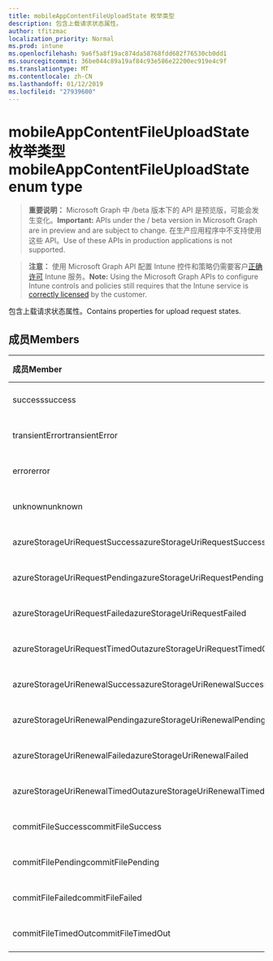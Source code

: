```yaml
---
title: mobileAppContentFileUploadState 枚举类型
description: 包含上载请求状态属性。
author: tfitzmac
localization_priority: Normal
ms.prod: intune
ms.openlocfilehash: 9a6f5a8f19ac874da58768fdd682f76530cb0dd1
ms.sourcegitcommit: 36be044c89a19af84c93e586e22200ec919e4c9f
ms.translationtype: MT
ms.contentlocale: zh-CN
ms.lasthandoff: 01/12/2019
ms.locfileid: "27939600"
---
```

# <a name="mobileappcontentfileuploadstate-enum-type"></a><span data-ttu-id="0e355-103">mobileAppContentFileUploadState 枚举类型</span><span class="sxs-lookup"><span data-stu-id="0e355-103">mobileAppContentFileUploadState enum type</span></span>

> <span data-ttu-id="0e355-104">**重要说明：** Microsoft Graph 中 /beta 版本下的 API 是预览版，可能会发生变化。</span><span class="sxs-lookup"><span data-stu-id="0e355-104">**Important:** APIs under the / beta version in Microsoft Graph are in preview and are subject to change.</span></span> <span data-ttu-id="0e355-105">在生产应用程序中不支持使用这些 API。</span><span class="sxs-lookup"><span data-stu-id="0e355-105">Use of these APIs in production applications is not supported.</span></span>

> <span data-ttu-id="0e355-106">**注意：** 使用 Microsoft Graph API 配置 Intune 控件和策略仍需要客户[正确许可](https://go.microsoft.com/fwlink/?linkid=839381) Intune 服务。</span><span class="sxs-lookup"><span data-stu-id="0e355-106">**Note:** Using the Microsoft Graph APIs to configure Intune controls and policies still requires that the Intune service is [correctly licensed](https://go.microsoft.com/fwlink/?linkid=839381) by the customer.</span></span>

<span data-ttu-id="0e355-107">包含上载请求状态属性。</span><span class="sxs-lookup"><span data-stu-id="0e355-107">Contains properties for upload request states.</span></span>
## <a name="members"></a><span data-ttu-id="0e355-108">成员</span><span class="sxs-lookup"><span data-stu-id="0e355-108">Members</span></span>
|<span data-ttu-id="0e355-109">成员</span><span class="sxs-lookup"><span data-stu-id="0e355-109">Member</span></span>|<span data-ttu-id="0e355-110">值</span><span class="sxs-lookup"><span data-stu-id="0e355-110">Value</span></span>|<span data-ttu-id="0e355-111">说明</span><span class="sxs-lookup"><span data-stu-id="0e355-111">Description</span></span>|
|:---|:---|:---|
|<span data-ttu-id="0e355-112">success</span><span class="sxs-lookup"><span data-stu-id="0e355-112">success</span></span>|<span data-ttu-id="0e355-113">0</span><span class="sxs-lookup"><span data-stu-id="0e355-113">0</span></span>|<span data-ttu-id="0e355-114">尚未记录</span><span class="sxs-lookup"><span data-stu-id="0e355-114">Not yet documented</span></span>|
|<span data-ttu-id="0e355-115">transientError</span><span class="sxs-lookup"><span data-stu-id="0e355-115">transientError</span></span>|<span data-ttu-id="0e355-116">1</span><span class="sxs-lookup"><span data-stu-id="0e355-116">1</span></span>|<span data-ttu-id="0e355-117">尚未记录</span><span class="sxs-lookup"><span data-stu-id="0e355-117">Not yet documented</span></span>|
|<span data-ttu-id="0e355-118">error</span><span class="sxs-lookup"><span data-stu-id="0e355-118">error</span></span>|<span data-ttu-id="0e355-119">2</span><span class="sxs-lookup"><span data-stu-id="0e355-119">2</span></span>|<span data-ttu-id="0e355-120">尚未记录</span><span class="sxs-lookup"><span data-stu-id="0e355-120">Not yet documented</span></span>|
|<span data-ttu-id="0e355-121">unknown</span><span class="sxs-lookup"><span data-stu-id="0e355-121">unknown</span></span>|<span data-ttu-id="0e355-122">3</span><span class="sxs-lookup"><span data-stu-id="0e355-122">3</span></span>|<span data-ttu-id="0e355-123">尚未记录</span><span class="sxs-lookup"><span data-stu-id="0e355-123">Not yet documented</span></span>|
|<span data-ttu-id="0e355-124">azureStorageUriRequestSuccess</span><span class="sxs-lookup"><span data-stu-id="0e355-124">azureStorageUriRequestSuccess</span></span>|<span data-ttu-id="0e355-125">100</span><span class="sxs-lookup"><span data-stu-id="0e355-125">100</span></span>|<span data-ttu-id="0e355-126">尚未记录</span><span class="sxs-lookup"><span data-stu-id="0e355-126">Not yet documented</span></span>|
|<span data-ttu-id="0e355-127">azureStorageUriRequestPending</span><span class="sxs-lookup"><span data-stu-id="0e355-127">azureStorageUriRequestPending</span></span>|<span data-ttu-id="0e355-128">101</span><span class="sxs-lookup"><span data-stu-id="0e355-128">101</span></span>|<span data-ttu-id="0e355-129">尚未记录</span><span class="sxs-lookup"><span data-stu-id="0e355-129">Not yet documented</span></span>|
|<span data-ttu-id="0e355-130">azureStorageUriRequestFailed</span><span class="sxs-lookup"><span data-stu-id="0e355-130">azureStorageUriRequestFailed</span></span>|<span data-ttu-id="0e355-131">102</span><span class="sxs-lookup"><span data-stu-id="0e355-131">102</span></span>|<span data-ttu-id="0e355-132">尚未记录</span><span class="sxs-lookup"><span data-stu-id="0e355-132">Not yet documented</span></span>|
|<span data-ttu-id="0e355-133">azureStorageUriRequestTimedOut</span><span class="sxs-lookup"><span data-stu-id="0e355-133">azureStorageUriRequestTimedOut</span></span>|<span data-ttu-id="0e355-134">103</span><span class="sxs-lookup"><span data-stu-id="0e355-134">103</span></span>|<span data-ttu-id="0e355-135">尚未记录</span><span class="sxs-lookup"><span data-stu-id="0e355-135">Not yet documented</span></span>|
|<span data-ttu-id="0e355-136">azureStorageUriRenewalSuccess</span><span class="sxs-lookup"><span data-stu-id="0e355-136">azureStorageUriRenewalSuccess</span></span>|<span data-ttu-id="0e355-137">200</span><span class="sxs-lookup"><span data-stu-id="0e355-137">200</span></span>|<span data-ttu-id="0e355-138">尚未记录</span><span class="sxs-lookup"><span data-stu-id="0e355-138">Not yet documented</span></span>|
|<span data-ttu-id="0e355-139">azureStorageUriRenewalPending</span><span class="sxs-lookup"><span data-stu-id="0e355-139">azureStorageUriRenewalPending</span></span>|<span data-ttu-id="0e355-140">201</span><span class="sxs-lookup"><span data-stu-id="0e355-140">201</span></span>|<span data-ttu-id="0e355-141">尚未记录</span><span class="sxs-lookup"><span data-stu-id="0e355-141">Not yet documented</span></span>|
|<span data-ttu-id="0e355-142">azureStorageUriRenewalFailed</span><span class="sxs-lookup"><span data-stu-id="0e355-142">azureStorageUriRenewalFailed</span></span>|<span data-ttu-id="0e355-143">202</span><span class="sxs-lookup"><span data-stu-id="0e355-143">202</span></span>|<span data-ttu-id="0e355-144">尚未记录</span><span class="sxs-lookup"><span data-stu-id="0e355-144">Not yet documented</span></span>|
|<span data-ttu-id="0e355-145">azureStorageUriRenewalTimedOut</span><span class="sxs-lookup"><span data-stu-id="0e355-145">azureStorageUriRenewalTimedOut</span></span>|<span data-ttu-id="0e355-146">203</span><span class="sxs-lookup"><span data-stu-id="0e355-146">203</span></span>|<span data-ttu-id="0e355-147">尚未记录</span><span class="sxs-lookup"><span data-stu-id="0e355-147">Not yet documented</span></span>|
|<span data-ttu-id="0e355-148">commitFileSuccess</span><span class="sxs-lookup"><span data-stu-id="0e355-148">commitFileSuccess</span></span>|<span data-ttu-id="0e355-149">300</span><span class="sxs-lookup"><span data-stu-id="0e355-149">300</span></span>|<span data-ttu-id="0e355-150">尚未记录</span><span class="sxs-lookup"><span data-stu-id="0e355-150">Not yet documented</span></span>|
|<span data-ttu-id="0e355-151">commitFilePending</span><span class="sxs-lookup"><span data-stu-id="0e355-151">commitFilePending</span></span>|<span data-ttu-id="0e355-152">301</span><span class="sxs-lookup"><span data-stu-id="0e355-152">301</span></span>|<span data-ttu-id="0e355-153">尚未记录</span><span class="sxs-lookup"><span data-stu-id="0e355-153">Not yet documented</span></span>|
|<span data-ttu-id="0e355-154">commitFileFailed</span><span class="sxs-lookup"><span data-stu-id="0e355-154">commitFileFailed</span></span>|<span data-ttu-id="0e355-155">302</span><span class="sxs-lookup"><span data-stu-id="0e355-155">302</span></span>|<span data-ttu-id="0e355-156">尚未记录</span><span class="sxs-lookup"><span data-stu-id="0e355-156">Not yet documented</span></span>|
|<span data-ttu-id="0e355-157">commitFileTimedOut</span><span class="sxs-lookup"><span data-stu-id="0e355-157">commitFileTimedOut</span></span>|<span data-ttu-id="0e355-158">303</span><span class="sxs-lookup"><span data-stu-id="0e355-158">303</span></span>|<span data-ttu-id="0e355-159">尚未记录</span><span class="sxs-lookup"><span data-stu-id="0e355-159">Not yet documented</span></span>|






